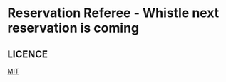 # Reservation Referee - Whistle next reservation is coming

## LICENCE

[MIT](https://opensource.org/license/mit/)

